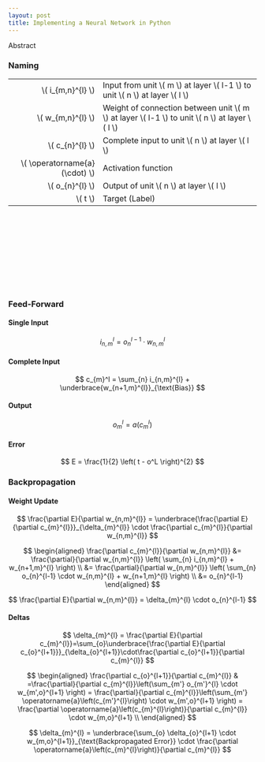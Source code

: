```yaml
---
layout: post
title: Implementing a Neural Network in Python
---
```


Abstract

### Naming

| | |
|--------------------------------:|-------------------------------------------------------------------------------------------------------|
|  \\( i_{m,n}^{l} \\)            | Input from unit \\( m \\) at layer \\( l-1 \\) to unit \\( n \\) at layer \\( l \\)                   |
|  \\( w_{m,n}^{l} \\)            | Weight of connection between unit \\( m \\) at layer \\( l-1 \\) to unit \\( n \\) at layer \\( l \\) |
|    \\( c_{n}^{l} \\)            | Complete input to unit \\( n \\) at layer \\( l \\)                                                   |
| \\( \operatorname{a}(\cdot) \\) | Activation function                                                                                   |
|   \\( o_{n}^{l} \\)             | Output of unit \\( n \\) at layer \\( l \\)                                                           |
|        \\( t \\)                | Target (Label)                                                                                        |

<script type="text/javascript" src="/js/raphael/raphael-min.js"></script>
<script type="text/javascript" src="/js/raphael/raphael-utils.js"></script>
<script type="text/javascript" src="/js/raphael/text-along-path.js"></script>
<script type="text/javascript" src="/js/raphael/net/nodes.js"></script>
<script type="text/javascript" src="/js/raphael/net/links.js"></script>
<script type="text/javascript" src="/js/raphael/net/net.js"></script>
<link rel="stylesheet" href="/css/svg.css">

<div id="svg-container" class="svg-container"><svg></svg></div>

<script type="text/javascript">
  mathJaxRendered = function() {
    var svg = $("#svg-container", "svg");
    addMathToSvg("mathJaxSource", svg);
  }
  
  MathJax.Hub.Register.StartupHook("End Typeset", mathJaxRendered);
  
  var svgWidth = 400;
  var svgHeight = 200;
  var raphael = Raphael("svg-container", '50%', '50%');
  raphael.setViewBox(0, 0, svgWidth, svgHeight, true);
  $("#svg-container").css("padding-bottom", ((svgHeight/svgWidth)*100) + "%")
  
  var net = new Net();
  var neuronWidth = 80;
  var neuronHeight = 20;
  
  net.addNode(new PillNode(50, 50, neuronWidth, neuronHeight));
  net.addNode(new PillNode(250, 100, neuronWidth, neuronHeight));
  net.link(0, 1);
  
  // draw
  net.draw(raphael);
</script>


### Feed-Forward

#### Single Input

$$ i_{n,m}^l = o_{n}^{l-1} \cdot w_{n,m}^{l} $$

#### Complete Input

$$ c_{m}^l = \sum_{n} i_{n,m}^{l} + \underbrace{w_{n+1,m}^{l}}_{\text{Bias}} $$

#### Output

$$ o_{m}^{l} = a\left(c_{m}^{l}\right)$$

#### Error

$$ E = \frac{1}{2} \left( t - o^L \right)^{2} $$


### Backpropagation

#### Weight Update

$$
\frac{\partial E}{\partial w_{n,m}^{l}} = \underbrace{\frac{\partial E}{\partial c_{m}^{l}}}_{\delta_{m}^{l}} \cdot \frac{\partial c_{m}^{l}}{\partial w_{n,m}^{l}}
$$

$$
\begin{aligned}
\frac{\partial c_{m}^{l}}{\partial w_{n,m}^{l}} &= \frac{\partial}{\partial w_{n,m}^{l}} \left( \sum_{n} i_{n,m}^{l} + w_{n+1,m}^{l} \right) \\
  &= \frac{\partial}{\partial w_{n,m}^{l}} \left( \sum_{n} o_{n}^{l-1} \cdot w_{n,m}^{l} + w_{n+1,m}^{l} \right) \\
  &= o_{n}^{l-1}
\end{aligned}
$$

$$
\frac{\partial E}{\partial w_{n,m}^{l}} = \delta_{m}^{l} \cdot o_{n}^{l-1}
$$

#### Deltas

$$
\delta_{m}^{l} = \frac{\partial E}{\partial c_{m}^{l}}=\sum_{o}\underbrace{\frac{\partial E}{\partial c_{o}^{l+1}}}_{\delta_{o}^{l+1}}\cdot\frac{\partial c_{o}^{l+1}}{\partial c_{m}^{l}}
$$

$$
\begin{aligned}
\frac{\partial c_{o}^{l+1}}{\partial c_{m}^{l}} & =\frac{\partial}{\partial c_{m}^{l}}\left(\sum_{m'} o_{m'}^{l} \cdot w_{m',o}^{l+1} \right) = \frac{\partial}{\partial c_{m}^{l}}\left(\sum_{m'} \operatorname{a}\left(c_{m'}^{l}\right) \cdot w_{m',o}^{l+1} \right) = \frac{\partial \operatorname{a}\left(c_{m}^{l}\right)}{\partial c_{m}^{l}} \cdot w_{m,o}^{l+1} \\
\end{aligned}
$$

$$
\delta_{m}^{l} = \underbrace{\sum_{o} \delta_{o}^{l+1} \cdot w_{m,o}^{l+1}}_{\text{Backpropagated Error}} \cdot \frac{\partial \operatorname{a}\left(c_{m}^{l}\right)}{\partial c_{m}^{l}}
$$

